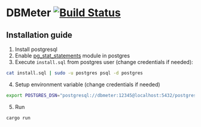 DBMeter [![Build Status](https://travis-ci.org/DBMeter/DBMeter.svg?branch=master)](https://travis-ci.org/DBMeter/DBMeter)
=============

## Installation guide

1. Install postgresql
2. Enable [pg_stat_statements](https://www.postgresql.org/docs/current/static/pgstatstatements.html) module in postgres
3. Execute `install.sql` from postgres user (change credentials if needed):
```bash
cat install.sql | sudo -u postgres psql -d postgres
``` 

4. Setup environment variable (change credentials if needed)
```bash
export POSTGRES_DSN="postgresql://dbmeter:12345@localhost:5432/postgres"
```

5. Run 
```bash
cargo run
```


